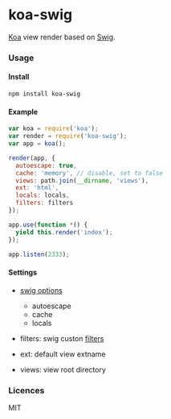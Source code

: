 # koa-swig

[Koa][] view render based on [Swig][].

### Usage

#### Install

```
npm install koa-swig
```

#### Example

```js
var koa = require('koa');
var render = require('koa-swig');
var app = koa();

render(app, {
  autoescape: true,
  cache: 'memory', // disable, set to false
  views: path.join(__dirname, 'views'),
  ext: 'html',
  locals: locals,
  filters: filters
});

app.use(function *() {
  yield this.render('index');
});

app.listen(2333);
```

#### Settings

* [swig options](http://paularmstrong.github.io/swig/docs/api/#SwigOpts)
  - autoescape
  - cache
  - locals

* filters: swig custon [filters](http://paularmstrong.github.io/swig/docs/extending/#filters)

* ext: default view extname

* views: view root directory

### Licences

MIT

[koa]: http://koajs.com
[swig]: http://paularmstrong.github.io/swig/
